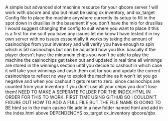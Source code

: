 A simple but advanced slot machine resource for your qbcore server ! will work with qbcore and qbx but must be using ox inventory, and ox_target
Config file to place the machine anywhere currently its setup to fill in the spot down in drusillas in the basement
if you don't have the mlo for drusillas I would suggest changing the config to suit where you want to place it
this is a first for me so if you have any issues let me know I have tested it in my own server with no issues 
esssentially it works by taking the amount of casinochips from your inventory and will verify you have enough to spin
which is 50 casinochips but can be adjusted how you like. bascally if the player doesn't have the minumum chips
you won't be able to play the machine 
the casinochips get taken out and updated in real time 
all winnings are stored in the winnings section until you decide to cashout in which case it will take your winnings and
cash them out for you and update the current casinochips to reflect 
no way to exploit the machine as it won't let you go negative and when you cashout it gets reset to zero.
since casinochips are counted from your inventory if you don't use all your chips you don't lose them! 
NEED TO MAKE A SEPERATE FOLDER FOR THE INDEX.HTML IN ORDER FOR THIS TO WORK. FIRST TIME USING GITHUB SO i COULDN'T FIGURE OUT HOW TO ADD A FULL FILE BUT THE FILE NAME IS GOING TO BE html so in the main casino file add in a new folder named html and add in the index.html above 
DEPENDENCYS 
ox_target
ox_inventory
qbcore/qbx
